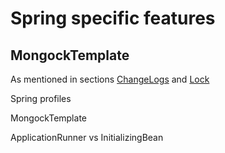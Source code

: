 # Spring specific features

## MongockTemplate

As mentioned in  sections [ChangeLogs](untitled.md) and [Lock](lock-1.md)



Spring profiles

MongockTemplate

ApplicationRunner vs InitializingBean

